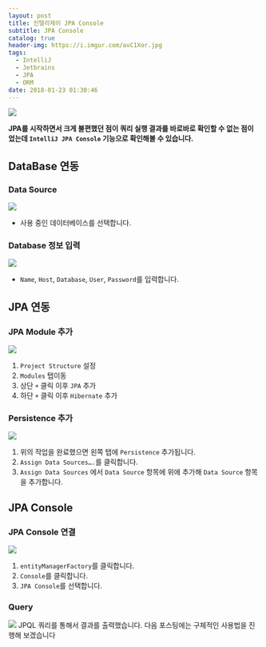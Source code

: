 ```yaml
---
layout: post
title: 인텔리제이 JPA Console
subtitle: JPA Console
catalog: true
header-img: https://i.imgur.com/avC1Xor.jpg
tags:
  - IntelliJ
  - Jetbrains
  - JPA
  - ORM
date: 2018-01-23 01:30:46
---
```



![](https://i.imgur.com/oJqtQpV.gif)

**JPA를 시작하면서 크게 불편했던 점이 쿼리 실행 결과를 바로바로 확인할 수 없는 점이었는데 `IntelliJ JPA Console` 기능으로 확인해볼 수 있습니다.**


## DataBase 연동

### Data Source
![](https://i.imgur.com/7Uaibtf.png)
* 사용 중인 데이터베이스를 선택합니다.

### Database 정보 입력
![](https://i.imgur.com/Lt9fDab.png)

* `Name`, `Host`, `Database`, `User`, `Password`를 입력합니다.

## JPA 연동

### JPA Module 추가
![](https://i.imgur.com/hnAQEtJ.png)

1. `Project Structure` 설정
2. `Modules` 탭이동
3. 상단 `+` 클릭 이후 `JPA` 추가
4. 하단 `+` 클릭 이후 `Hibernate` 추가

### Persistence 추가
![](https://i.imgur.com/q8l4Pkr.png)
1. 위의 작업을 완료했으면 왼쪽 탭에 `Persistence` 추가됩니다.
2. `Assign Data Sources….`를 클릭합니다.
3. `Assign Data Sources` 에서 `Data Source` 항목에 위에 추가해 `Data Source` 항목을 추가합니다.

## JPA Console

### JPA Console 연결
![](https://i.imgur.com/230LRUi.png)
1. `entityManagerFactory`를 클릭합니다.
2. `Console`를 클릭합니다.
3. `JPA Console`를 선택합니다.

### Query
![](https://i.imgur.com/oJqtQpV.gif)
JPQL 쿼리를 통해서 결과를 출력했습니다. 다음 포스팅에는 구체적인 사용법을 진행해 보겠습니다
